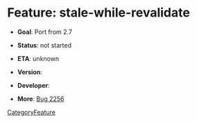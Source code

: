 # Feature: stale-while-revalidate

  - **Goal**: Port from 2.7

  - **Status**: not started

  - **ETA**: unknown

  - **Version**:

  - **Developer**:

  - **More**:
    [Bug 2256](https://bugs.squid-cache.org/show_bug.cgi?id=2256)

[CategoryFeature](/CategoryFeature)
